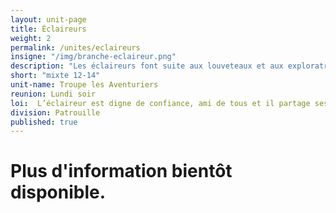 ```yaml
---
layout: unit-page
title: Éclaireurs
weight: 2
permalink: /unites/eclaireurs
insigne: "/img/branche-eclaireur.png"
description: "Les éclaireurs font suite aux louveteaux et aux exploratrices. On prend une plus grande part dans l'organisation des activités; on concentre aussi nos apprentissages sur les différentes techniques."
short: "mixte 12-14"
unit-name: Troupe les Aventuriers
reunion: Lundi soir
loi:  L’éclaireur est digne de confiance, ami de tous et il partage ses valeurs.
division: Patrouille
published: true
---
```


# Plus d'information bientôt disponible.
